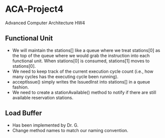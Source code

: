 # ACA-Project4
Advanced Computer Architecture HW4

## Functional Unit
- We will maintain the stations[] like a queue where we treat stations[0] as the top of the queue where we would grab the instruction into each functional unit. When stations[0] is consumed, stations[1] moves to stations[0].
- We need to keep track of the current execution cycle count (i.e., how many cycles has the executing cycle been running).
- acceptIssue() simply writes the IssuedInst into stations[] in a queue fashion.
- We need to create a stationAvailable() method to notify if there are still available reservation stations.

## Load Buffer
- Has been implemented by Dr. G.
- Change method names to match our naming convention.

